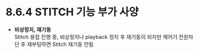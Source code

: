 ﻿# 8.6.4 STITCH 기능 부가 사양

- **비상정지, 재기동**  
Stitch 용접 진행 중, 비상정지나 playback 정지 후 재기동이 되지만 제어기 전원차단 후 재부팅하면 Stitch 재기동 안됨
